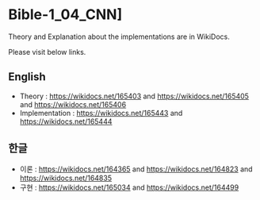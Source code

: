 # Bible-1_04_CNN]

Theory and Explanation about the implementations are in WikiDocs.

Please visit below links.


## English


*   Theory : https://wikidocs.net/165403 and https://wikidocs.net/165405  and https://wikidocs.net/165406 
*   Implementation : https://wikidocs.net/165443  and https://wikidocs.net/165444 



## 한글



*   이론 :  https://wikidocs.net/164365 and https://wikidocs.net/164823  and https://wikidocs.net/164835 
*   구현 : https://wikidocs.net/165034  and https://wikidocs.net/164499 

